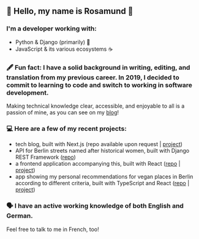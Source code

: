 ## 🌹 Hello, my name is Rosamund 🌹
### I'm a developer working with:

 - Python & Django (primarily) 🐍
 - JavaScript & its various ecosystems ☕️

### 🖋 Fun fact: I have a solid background in writing, editing, and translation from my previous career. In 2019, I decided to commit to learning to code and switch to working in software development.
Making technical knowledge clear, accessible, and enjoyable to all is a passion of mine, as you can see on my [blog](https://rosamund.dev)!

### 💻  Here are a few of my recent projects:
* tech blog, built with Next.js (repo available upon request | [project](https://www.rosamund.dev/))
* API for Berlin streets named after historical women, built with Django REST Framework ([repo](https://github.com/rosamundm/womens-history-of-berlin--api))
* a frontend application accompanying this, built with React ([repo](https://github.com/rosamundm/womens-history-of-berlin--frontend) | [project](https://womens-history-of-berlin.netlify.app/))
* app showing my personal recommendations for vegan places in Berlin according to different criteria, built with TypeScript and React ([repo](https://github.com/rosamundm/vegan-finder) | [project](https://berlin-vegan-finder.netlify.app/))

### 🗣 I have an active working knowledge of both English and German.
Feel free to talk to me in French, too!
